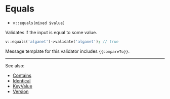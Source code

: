 # Equals

- `v::equals(mixed $value)`

Validates if the input is equal to some value.

```php
v::equals('alganet')->validate('alganet'); // true
```

Message template for this validator includes `{{compareTo}}`.

***
See also:

  * [Contains](Contains.md)
  * [Identical](Identical.md)
  * [KeyValue](KeyValue.md)
  * [Version](Version.md)
